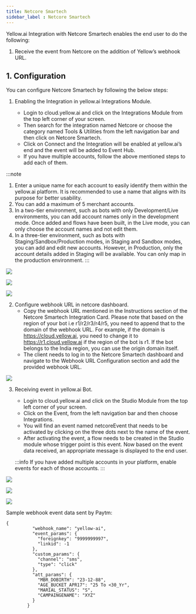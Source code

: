 ```yaml
---
title: Netcore Smartech
sidebar_label : Netcore Smartech
---
```



Yellow.ai Integration with Netcore Smartech enables the end user to do the following:
1. Receive the event from Netcore on the addition of Yellow’s webhook URL.


## 1. Configuration

You can configure Netcore Smartech by following the below steps:

1. Enabling the Integration in yellow.ai Integrations Module.

    * Login to cloud.yellow.ai and click on the Integrations Module from the top left corner of your screen.
    * Then search for the integration named Netcore or choose the category named Tools & Utilities from the left navigation bar and then click on Netcore Smartech.
    * Click on Connect and the Integration will be enabled at yellow.ai’s end and the event will be added to Event Hub.
    * If you have multiple accounts, follow the above mentioned steps to add each of them.

:::note
1. Enter a unique name for each account to easily identify them within the yellow.ai platform. It is recommended to use a name that aligns with its purpose for better usability. 
2. You can add a maximum of 5 merchant accounts.
3. In a two-tier environment, such as bots with only Development/Live environments, you can add account names only in the development mode. Once added and flows have been built, in the Live mode, you can only choose the account names and not edit them.
4. In a three-tier environment, such as bots with Staging/Sandbox/Production modes, in Staging and Sandbox modes, you can add and edit new accounts. However, in Production, only the account details added in Staging will be available. You can only map in the production environment.
:::

**![](https://lh6.googleusercontent.com/gDTZ6sC2oS6ykg5GO5tOmcuKkDXShI24ddv86ezx7W5Uu43sSP05xNL0P_1krdoOmZX-g4pFak2kG62rM2BwjzysyfgNrhAPjfoIYSyIVmd_hPn7r5O7F2MGOz_nabmjp6Q2qAuPIyLd0Tyd77XUeE14Nvp5icy0BMbffuhdh7JwoMH4MaDjFVi1IQ)**


**![](https://lh3.googleusercontent.com/u9gFHQZkooKcKv-BWRNKfG25Ph1j9WzKpQdaIHixBjFbKRJI6_QAdXgkQcINgn7AoV3qln178AESa69qlR5nUOLc84P2XxXAbxUAg77YbkNsym4vjGWm2WDXW_WVDfLvJoC2DDR5m62yUbedsrHSxQJPEFsidhcXgZ8ciqx1t7TrjoFhy4_8-yLrBw)**

**![](https://lh6.googleusercontent.com/9jX0oKyH5Y985k0q663-7DbKgOpSKAFf7BVIGZXlo3QIhO9FnZVycbLG7RmIcu7eI2a3lM_UuRkGUsOmVXTNWzz2dSTTgP_pDfhXtYyKT5ISZNFw6oVK_ROjUryB1LV2d0KqP5MJauVj_sZfYn8_75kgzZa2cDsZu3_VcUZaqJtsPaABC-8MsaMYuw)**

2. Configure webhook URL in netcore dashboard.
    * Copy the webhook URL mentioned in the Instructions section of the Netcore Smartech Integration Card. Please note that based on the region of your bot i.e r1/r2/r3/r4/r5, you need to append that to the domain of the webhook URL. For example, if the domain is https://cloud.yellow.ai, you need to change it to https://r1.cloud.yellow.ai if the region of the bot is r1. If the bot belongs to the India region, you can use the origin domain itself.
    * The client needs to log in to the Netcore Smartech dashboard and navigate to the Webhook URL Configuration section and add the provided webhook URL.

**![](https://lh3.googleusercontent.com/N7bg-EHJLIfmu4kd1UwMKcv_bsM6pxpzWM8QJd-ddWmYmLl88sq1-eLRDez9FEwhPdbv2w9QxBPYCcCj7K65W57bzyC09Ksnsp4EBDaRGRzWICfWKahvV_e-1U_8tjv-m2PxccM4r9VmND0AqTuNHeDJqbvN_ZVEAhiPN7xitNE3fGoUZJKS054_2w)**



3. Receiving event in yellow.ai Bot.

    * Login to cloud.yellow.ai and click on the Studio Module from the top left corner of your screen.
    * Click on the Event, from the left navigation bar and then choose Integrations.
    * You will find an event named netcoreEvent that needs to be activated by clicking on the three dots next to the name of the event.
    * After activating the event, a flow needs to be created in the Studio module whose trigger point is this event. Now based on the event data received, an appropriate message is displayed to the end user.

    :::info
If you have added multiple accounts in your platform, enable events for each of those accounts.
:::






**![](https://lh6.googleusercontent.com/gDTZ6sC2oS6ykg5GO5tOmcuKkDXShI24ddv86ezx7W5Uu43sSP05xNL0P_1krdoOmZX-g4pFak2kG62rM2BwjzysyfgNrhAPjfoIYSyIVmd_hPn7r5O7F2MGOz_nabmjp6Q2qAuPIyLd0Tyd77XUeE14Nvp5icy0BMbffuhdh7JwoMH4MaDjFVi1IQ)**


**![](https://lh3.googleusercontent.com/aepM3XSZgirczPjyCoMTv0r0T-q-MVHg4cGH5l5tzX9xd0nOjYJ2XmNKeWrzjdq4pfZvngZq9Fyd-2GLE7cELlXAZYUEJPesLrbMGridFgrNxLkXzw8n7O_-uWxC3Py4u5BinvCXDYzP9fSPs6KaAO038Dq2fEEDzf87IUQ3_8ZouK-rhylpvryRhg)**

**![](https://lh4.googleusercontent.com/LGfbPG4rqwnkN7e0eX1QSpCxKYAbDlEUlgJ3d3g3Vx3mYzsxDUHwtctl-LGr6gqIjkiBBJtAIp9hLvhIt6FuKLW1SkR7j9HSlfhSz69hki86wO5DCyewfCnYLG5jC4wTrvs4EoP-X8oJxVeS98Z4c19OPH9l9-IQh2atzfaq4H4jvRG9mlCWyXFZAg)**



Sample webhook event data sent by Paytm:

```
{
          "webhook_name": "yellow-ai",
          "event_params": {
            "foreignkey": "9999999997",
            "linkid": -1
          },
          "custom_params": {
            "channel": "sms",
            "type": "click"
          },
          "att_params": {
            "MBR_DOBIRTH": "23-12-88",
            "AGE_BUCKET_APR17": "25 To <30_Yr",
            "MARIAL_STATUS": "S",
            "CAMPAINGENAME": "XYZ"
          }
        }

```